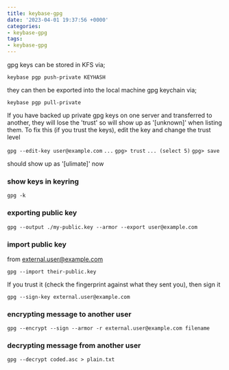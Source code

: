 ```yaml
---
title: keybase-gpg
date: '2023-04-01 19:37:56 +0000'
categories:
- keybase-gpg
tags:
- keybase-gpg
---
```



gpg keys can be stored in KFS via;

`keybase pgp push-private KEYHASH`

they can then be exported into the local machine gpg keychain via;

`keybase pgp pull-private`

If you have backed up private gpg keys on one server and transferred to
another, they will lose the 'trust' so will show up as '\[unknown\]'
when listing them. To fix this (if you trust the keys), edit the key and
change the trust level

`gpg --edit-key user@example.com`
`...`
`gpg> trust`
`... (select 5)`
`gpg> save`

should show up as '\[ulimate\]' now

### show keys in keyring

`gpg -k`

### exporting public key

`gpg --output ./my-public.key --armor --export user@example.com`

### import public key

from external.user@example.com

`gpg --import their-public.key`

If you trust it (check the fingerprint against what they sent you), then
sign it

`gpg --sign-key external.user@example.com`

### encrypting message to another user

`gpg --encrypt --sign --armor -r external.user@example.com filename`

### decrypting message from another user

`gpg --decrypt coded.asc > plain.txt`